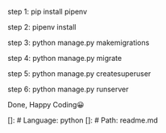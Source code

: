step 1: pip install pipenv

step 2: pipenv install

step 3: python manage.py makemigrations

step 4: python manage.py migrate

step 5: python manage.py createsuperuser

step 6: python manage.py runserver

Done, Happy Coding😀

[]: # Language: python
[]: # Path: readme.md